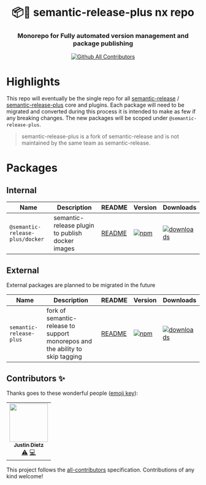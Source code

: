 <h1 align="center" style="border-bottom: none;">📦🚀 semantic-release-plus nx repo</h1>
<h3 align="center">Monorepo for Fully automated version management and package publishing</h3>

<p align="center">
  <a href="#contributors-">
    <img alt="Github All Contributors" src="https://img.shields.io/github/all-contributors/semantic-release-plus/semantic-release-plus">
  </a>
</p>

# Highlights

This repo will eventually be the single repo for all [semantic-release](https://github.com/semantic-release/semantic-release) / [semantic-release-plus](https://github.com/semantic-release-plus/semantic-release) core and plugins. Each package will need to be migrated and converted during this process it is intended to make as few if any breaking changes. The new packages will be scoped under `@semantic-release-plus`.

> semantic-release-plus is a fork of semantic-release and is not maintained by the same team as semantic-release.

# Packages

## Internal

| Name                            | Description                                      | README                                        | Version                                                                                                                               | Downloads                                                                                                                                    |
| ------------------------------- | ------------------------------------------------ | --------------------------------------------- | ------------------------------------------------------------------------------------------------------------------------------------- | -------------------------------------------------------------------------------------------------------------------------------------------- |
| `@semantic-release-plus/docker` | semantic-release plugin to publish docker images | [README](./packages/plugins/docker/README.md) | [![npm](https://img.shields.io/npm/v/@semantic-release-plus/docker.svg)](https://www.npmjs.com/package/@semantic-release-plus/docker) | [![downloads](https://img.shields.io/npm/dt/@semantic-release-plus/docker.svg)](https://www.npmjs.com/package/@semantic-release-plus/docker) |

## External

External packages are planned to be migrated in the future

| Name                    | Description                                                                   | README                                                                     | Version                                                                                                               | Downloads                                                                                                                    |
| ----------------------- | ----------------------------------------------------------------------------- | -------------------------------------------------------------------------- | --------------------------------------------------------------------------------------------------------------------- | ---------------------------------------------------------------------------------------------------------------------------- |
| `semantic-release-plus` | fork of semantic-release to support monorepos and the ability to skip tagging | [README](https://github.com/semantic-release-plus/semantic-release#readme) | [![npm](https://img.shields.io/npm/v/semantic-release-plus.svg)](https://www.npmjs.com/package/semantic-release-plus) | [![downloads](https://img.shields.io/npm/dt/semantic-release-plus.svg)](https://www.npmjs.com/package/semantic-release-plus) |

## Contributors ✨

Thanks goes to these wonderful people ([emoji key](https://allcontributors.org/docs/en/emoji-key)):

<!-- ALL-CONTRIBUTORS-LIST:START - Do not remove or modify this section -->
<!-- prettier-ignore-start -->
<!-- markdownlint-disable -->
<table>
  <tr>
    <td align="center"><a href="http://justindietz.com"><img src="https://avatars.githubusercontent.com/u/5566979?v=4?s=100" width="100px;" alt=""/><br /><sub><b>Justin Dietz</b></sub></a><br /><a href="https://github.com/semantic-release-plus/semantic-release-plus/commits?author=JoA-MoS" title="Tests">⚠️</a> <a href="https://github.com/semantic-release-plus/semantic-release-plus/commits?author=JoA-MoS" title="Code">💻</a></td>
  </tr>
</table>

<!-- markdownlint-restore -->
<!-- prettier-ignore-end -->

<!-- ALL-CONTRIBUTORS-LIST:END -->

This project follows the [all-contributors](https://github.com/all-contributors/all-contributors) specification. Contributions of any kind welcome!

